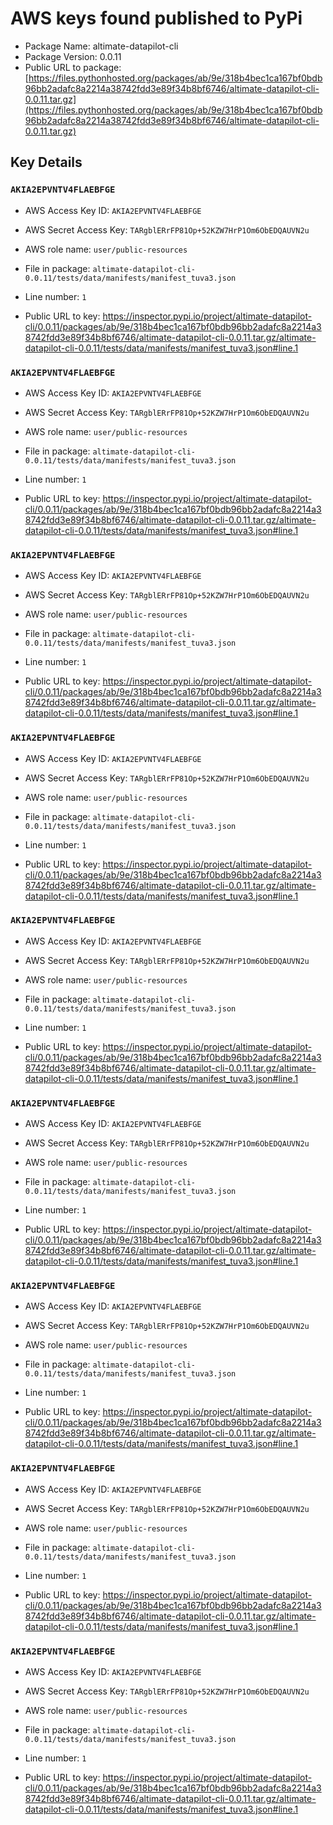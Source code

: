 # AWS keys found published to PyPi

* Package Name: altimate-datapilot-cli
* Package Version: 0.0.11
* Public URL to package: [https://files.pythonhosted.org/packages/ab/9e/318b4bec1ca167bf0bdb96bb2adafc8a2214a38742fdd3e89f34b8bf6746/altimate-datapilot-cli-0.0.11.tar.gz](https://files.pythonhosted.org/packages/ab/9e/318b4bec1ca167bf0bdb96bb2adafc8a2214a38742fdd3e89f34b8bf6746/altimate-datapilot-cli-0.0.11.tar.gz)

## Key Details

### `AKIA2EPVNTV4FLAEBFGE`

* AWS Access Key ID: `AKIA2EPVNTV4FLAEBFGE`
* AWS Secret Access Key: `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` 
* AWS role name: `user/public-resources`
* File in package: `altimate-datapilot-cli-0.0.11/tests/data/manifests/manifest_tuva3.json`
* Line number: `1`

* Public URL to key: https://inspector.pypi.io/project/altimate-datapilot-cli/0.0.11/packages/ab/9e/318b4bec1ca167bf0bdb96bb2adafc8a2214a38742fdd3e89f34b8bf6746/altimate-datapilot-cli-0.0.11.tar.gz/altimate-datapilot-cli-0.0.11/tests/data/manifests/manifest_tuva3.json#line.1



### `AKIA2EPVNTV4FLAEBFGE`

* AWS Access Key ID: `AKIA2EPVNTV4FLAEBFGE`
* AWS Secret Access Key: `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` 
* AWS role name: `user/public-resources`
* File in package: `altimate-datapilot-cli-0.0.11/tests/data/manifests/manifest_tuva3.json`
* Line number: `1`

* Public URL to key: https://inspector.pypi.io/project/altimate-datapilot-cli/0.0.11/packages/ab/9e/318b4bec1ca167bf0bdb96bb2adafc8a2214a38742fdd3e89f34b8bf6746/altimate-datapilot-cli-0.0.11.tar.gz/altimate-datapilot-cli-0.0.11/tests/data/manifests/manifest_tuva3.json#line.1



### `AKIA2EPVNTV4FLAEBFGE`

* AWS Access Key ID: `AKIA2EPVNTV4FLAEBFGE`
* AWS Secret Access Key: `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` 
* AWS role name: `user/public-resources`
* File in package: `altimate-datapilot-cli-0.0.11/tests/data/manifests/manifest_tuva3.json`
* Line number: `1`

* Public URL to key: https://inspector.pypi.io/project/altimate-datapilot-cli/0.0.11/packages/ab/9e/318b4bec1ca167bf0bdb96bb2adafc8a2214a38742fdd3e89f34b8bf6746/altimate-datapilot-cli-0.0.11.tar.gz/altimate-datapilot-cli-0.0.11/tests/data/manifests/manifest_tuva3.json#line.1



### `AKIA2EPVNTV4FLAEBFGE`

* AWS Access Key ID: `AKIA2EPVNTV4FLAEBFGE`
* AWS Secret Access Key: `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` 
* AWS role name: `user/public-resources`
* File in package: `altimate-datapilot-cli-0.0.11/tests/data/manifests/manifest_tuva3.json`
* Line number: `1`

* Public URL to key: https://inspector.pypi.io/project/altimate-datapilot-cli/0.0.11/packages/ab/9e/318b4bec1ca167bf0bdb96bb2adafc8a2214a38742fdd3e89f34b8bf6746/altimate-datapilot-cli-0.0.11.tar.gz/altimate-datapilot-cli-0.0.11/tests/data/manifests/manifest_tuva3.json#line.1



### `AKIA2EPVNTV4FLAEBFGE`

* AWS Access Key ID: `AKIA2EPVNTV4FLAEBFGE`
* AWS Secret Access Key: `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` 
* AWS role name: `user/public-resources`
* File in package: `altimate-datapilot-cli-0.0.11/tests/data/manifests/manifest_tuva3.json`
* Line number: `1`

* Public URL to key: https://inspector.pypi.io/project/altimate-datapilot-cli/0.0.11/packages/ab/9e/318b4bec1ca167bf0bdb96bb2adafc8a2214a38742fdd3e89f34b8bf6746/altimate-datapilot-cli-0.0.11.tar.gz/altimate-datapilot-cli-0.0.11/tests/data/manifests/manifest_tuva3.json#line.1



### `AKIA2EPVNTV4FLAEBFGE`

* AWS Access Key ID: `AKIA2EPVNTV4FLAEBFGE`
* AWS Secret Access Key: `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` 
* AWS role name: `user/public-resources`
* File in package: `altimate-datapilot-cli-0.0.11/tests/data/manifests/manifest_tuva3.json`
* Line number: `1`

* Public URL to key: https://inspector.pypi.io/project/altimate-datapilot-cli/0.0.11/packages/ab/9e/318b4bec1ca167bf0bdb96bb2adafc8a2214a38742fdd3e89f34b8bf6746/altimate-datapilot-cli-0.0.11.tar.gz/altimate-datapilot-cli-0.0.11/tests/data/manifests/manifest_tuva3.json#line.1



### `AKIA2EPVNTV4FLAEBFGE`

* AWS Access Key ID: `AKIA2EPVNTV4FLAEBFGE`
* AWS Secret Access Key: `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` 
* AWS role name: `user/public-resources`
* File in package: `altimate-datapilot-cli-0.0.11/tests/data/manifests/manifest_tuva3.json`
* Line number: `1`

* Public URL to key: https://inspector.pypi.io/project/altimate-datapilot-cli/0.0.11/packages/ab/9e/318b4bec1ca167bf0bdb96bb2adafc8a2214a38742fdd3e89f34b8bf6746/altimate-datapilot-cli-0.0.11.tar.gz/altimate-datapilot-cli-0.0.11/tests/data/manifests/manifest_tuva3.json#line.1



### `AKIA2EPVNTV4FLAEBFGE`

* AWS Access Key ID: `AKIA2EPVNTV4FLAEBFGE`
* AWS Secret Access Key: `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` 
* AWS role name: `user/public-resources`
* File in package: `altimate-datapilot-cli-0.0.11/tests/data/manifests/manifest_tuva3.json`
* Line number: `1`

* Public URL to key: https://inspector.pypi.io/project/altimate-datapilot-cli/0.0.11/packages/ab/9e/318b4bec1ca167bf0bdb96bb2adafc8a2214a38742fdd3e89f34b8bf6746/altimate-datapilot-cli-0.0.11.tar.gz/altimate-datapilot-cli-0.0.11/tests/data/manifests/manifest_tuva3.json#line.1



### `AKIA2EPVNTV4FLAEBFGE`

* AWS Access Key ID: `AKIA2EPVNTV4FLAEBFGE`
* AWS Secret Access Key: `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` 
* AWS role name: `user/public-resources`
* File in package: `altimate-datapilot-cli-0.0.11/tests/data/manifests/manifest_tuva3.json`
* Line number: `1`

* Public URL to key: https://inspector.pypi.io/project/altimate-datapilot-cli/0.0.11/packages/ab/9e/318b4bec1ca167bf0bdb96bb2adafc8a2214a38742fdd3e89f34b8bf6746/altimate-datapilot-cli-0.0.11.tar.gz/altimate-datapilot-cli-0.0.11/tests/data/manifests/manifest_tuva3.json#line.1


